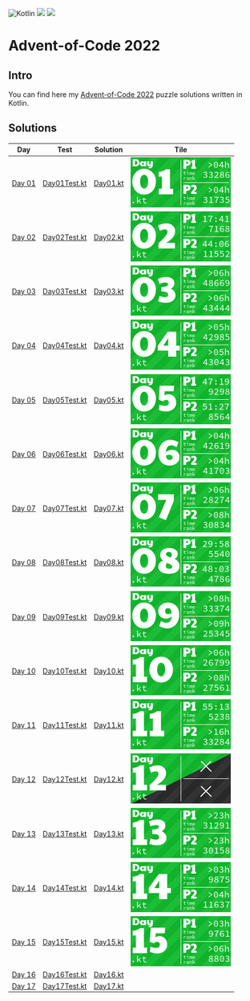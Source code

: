 ![Kotlin](https://img.shields.io/badge/Kotlin-grey?logo=Kotlin&style=for-the-badge)
![](https://img.shields.io/badge/📅%20days-14-005060?style=for-the-badge)
![](https://img.shields.io/badge/⭐%20stars-28-005060?style=for-the-badge)

# Advent-of-Code 2022

## Intro

You can find here my [Advent-of-Code 2022](https://adventofcode.com/2022) puzzle solutions written in Kotlin.

## Solutions

| Day                                            | Test                                                                                    | Solution                                                                        | Tile                          |
|------------------------------------------------|-----------------------------------------------------------------------------------------|---------------------------------------------------------------------------------|-------------------------------|
| [Day 01](https://adventofcode.com/2022/day/1)  | [Day01Test.kt](./blob/master/src/test/kotlin/tr/emreone/adventofcode/days/Day01Test.kt) | [Day01.kt](./blob/master/src/main/kotlin/tr/emreone/adventofcode/days/Day01.kt) | ![Day 01](./aoc_tiles/01.png) |
| [Day 02](https://adventofcode.com/2022/day/2)  | [Day02Test.kt](./blob/master/src/test/kotlin/tr/emreone/adventofcode/days/Day02Test.kt) | [Day02.kt](./blob/master/src/main/kotlin/tr/emreone/adventofcode/days/Day02.kt) | ![Day 02](./aoc_tiles/02.png) |
| [Day 03](https://adventofcode.com/2022/day/3)  | [Day03Test.kt](./blob/master/src/test/kotlin/tr/emreone/adventofcode/days/Day03Test.kt) | [Day03.kt](./blob/master/src/main/kotlin/tr/emreone/adventofcode/days/Day03.kt) | ![Day 03](./aoc_tiles/03.png) |
| [Day 04](https://adventofcode.com/2022/day/4)  | [Day04Test.kt](./blob/master/src/test/kotlin/tr/emreone/adventofcode/days/Day04Test.kt) | [Day04.kt](./blob/master/src/main/kotlin/tr/emreone/adventofcode/days/Day04.kt) | ![Day 04](./aoc_tiles/04.png) |
| [Day 05](https://adventofcode.com/2022/day/5)  | [Day05Test.kt](./blob/master/src/test/kotlin/tr/emreone/adventofcode/days/Day05Test.kt) | [Day05.kt](./blob/master/src/main/kotlin/tr/emreone/adventofcode/days/Day05.kt) | ![Day 05](./aoc_tiles/05.png) |
| [Day 06](https://adventofcode.com/2022/day/6)  | [Day06Test.kt](./blob/master/src/test/kotlin/tr/emreone/adventofcode/days/Day06Test.kt) | [Day06.kt](./blob/master/src/main/kotlin/tr/emreone/adventofcode/days/Day06.kt) | ![Day 06](./aoc_tiles/06.png) |
| [Day 07](https://adventofcode.com/2022/day/7)  | [Day07Test.kt](./blob/master/src/test/kotlin/tr/emreone/adventofcode/days/Day07Test.kt) | [Day07.kt](./blob/master/src/main/kotlin/tr/emreone/adventofcode/days/Day07.kt) | ![Day 07](./aoc_tiles/07.png) |
| [Day 08](https://adventofcode.com/2022/day/8)  | [Day08Test.kt](./blob/master/src/test/kotlin/tr/emreone/adventofcode/days/Day08Test.kt) | [Day08.kt](./blob/master/src/main/kotlin/tr/emreone/adventofcode/days/Day08.kt) | ![Day 08](./aoc_tiles/08.png) |
| [Day 09](https://adventofcode.com/2022/day/9)  | [Day09Test.kt](./blob/master/src/test/kotlin/tr/emreone/adventofcode/days/Day09Test.kt) | [Day09.kt](./blob/master/src/main/kotlin/tr/emreone/adventofcode/days/Day09.kt) | ![Day 09](./aoc_tiles/09.png) |
| [Day 10](https://adventofcode.com/2022/day/10) | [Day10Test.kt](./blob/master/src/test/kotlin/tr/emreone/adventofcode/days/Day10Test.kt) | [Day10.kt](./blob/master/src/main/kotlin/tr/emreone/adventofcode/days/Day10.kt) | ![Day 10](./aoc_tiles/10.png) |
| [Day 11](https://adventofcode.com/2022/day/11) | [Day11Test.kt](./blob/master/src/test/kotlin/tr/emreone/adventofcode/days/Day11Test.kt) | [Day11.kt](./blob/master/src/main/kotlin/tr/emreone/adventofcode/days/Day11.kt) | ![Day 11](./aoc_tiles/11.png) |
| [Day 12](https://adventofcode.com/2022/day/12) | [Day12Test.kt](./blob/master/src/test/kotlin/tr/emreone/adventofcode/days/Day12Test.kt) | [Day12.kt](./blob/master/src/main/kotlin/tr/emreone/adventofcode/days/Day12.kt) | ![Day 12](./aoc_tiles/12.png) |
| [Day 13](https://adventofcode.com/2022/day/13) | [Day13Test.kt](./blob/master/src/test/kotlin/tr/emreone/adventofcode/days/Day13Test.kt) | [Day13.kt](./blob/master/src/main/kotlin/tr/emreone/adventofcode/days/Day13.kt) | ![Day 13](./aoc_tiles/13.png) |
| [Day 14](https://adventofcode.com/2022/day/14) | [Day14Test.kt](./blob/master/src/test/kotlin/tr/emreone/adventofcode/days/Day14Test.kt) | [Day14.kt](./blob/master/src/main/kotlin/tr/emreone/adventofcode/days/Day14.kt) | ![Day 14](./aoc_tiles/14.png) |
| [Day 15](https://adventofcode.com/2022/day/15) | [Day15Test.kt](./blob/master/src/test/kotlin/tr/emreone/adventofcode/days/Day15Test.kt) | [Day15.kt](./blob/master/src/main/kotlin/tr/emreone/adventofcode/days/Day15.kt) | ![Day 15](./aoc_tiles/15.png) |
|[Day 16](https://adventofcode.com/2022/day/16) | [Day16Test.kt](https://github.com/EmRe-One/advent-of-code-2022/blob/master/src/test/kotlin/tr/emreone/adventofcode/days/Day16Test.kt) | [Day16.kt](https://github.com/EmRe-One/advent-of-code-2022/blob/master/src/main/kotlin/tr/emreone/adventofcode/days/Day16.kt) |       |       |
|[Day 17](https://adventofcode.com/2022/day/17) | [Day17Test.kt](https://github.com/EmRe-One/advent-of-code-2022/blob/master/src/test/kotlin/tr/emreone/adventofcode/days/Day17Test.kt) | [Day17.kt](https://github.com/EmRe-One/advent-of-code-2022/blob/master/src/main/kotlin/tr/emreone/adventofcode/days/Day17.kt) |       |       |
<!-- $1 -->
